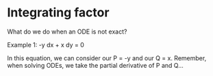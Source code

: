 # Integrating factor
What do we do when an ODE is not exact?

Example 1:  -y dx + x dy = 0

In this equation, we can consider our P = -y and our Q = x. Remember, when solving ODEs, we take the partial derivative of P and Q...

